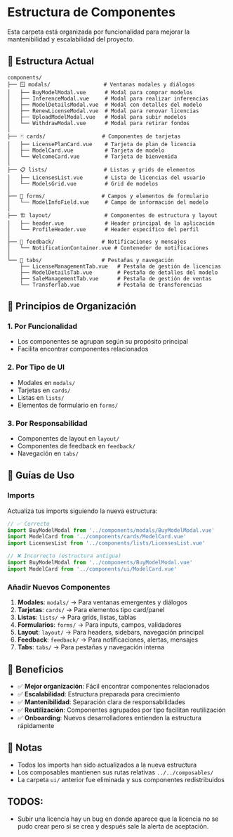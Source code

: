 # Estructura de Componentes

Esta carpeta está organizada por funcionalidad para mejorar la mantenibilidad y escalabilidad del proyecto.

## 📁 Estructura Actual

```
components/
├── 🪟 modals/                 # Ventanas modales y diálogos
│   ├── BuyModelModal.vue      # Modal para comprar modelos
│   ├── InferenceModal.vue     # Modal para realizar inferencias
│   ├── ModelDetailsModal.vue  # Modal con detalles del modelo
│   ├── RenewLicenseModal.vue  # Modal para renovar licencias
│   ├── UploadModelModal.vue   # Modal para subir modelos
│   └── WithdrawModal.vue      # Modal para retirar fondos
│
├── 🃏 cards/                  # Componentes de tarjetas
│   ├── LicensePlanCard.vue    # Tarjeta de plan de licencia
│   ├── ModelCard.vue          # Tarjeta de modelo
│   └── WelcomeCard.vue        # Tarjeta de bienvenida
│
├── 📋 lists/                  # Listas y grids de elementos
│   ├── LicensesList.vue       # Lista de licencias del usuario
│   └── ModelsGrid.vue         # Grid de modelos
│
├── 📝 forms/                  # Campos y elementos de formulario
│   └── ModelInfoField.vue     # Campo de información del modelo
│
├── 🏗️ layout/                 # Componentes de estructura y layout
│   ├── header.vue             # Header principal de la aplicación
│   └── ProfileHeader.vue      # Header específico del perfil
│
├── 💬 feedback/               # Notificaciones y mensajes
│   └── NotificationContainer.vue # Contenedor de notificaciones
│
└── 📑 tabs/                   # Pestañas y navegación
    ├── LicenseManagementTab.vue   # Pestaña de gestión de licencias
    ├── ModelDetailsTab.vue        # Pestaña de detalles del modelo
    ├── SaleManagementTab.vue      # Pestaña de gestión de ventas
    └── TransferTab.vue            # Pestaña de transferencias
```

## 🎯 Principios de Organización

### 1. **Por Funcionalidad**
- Los componentes se agrupan según su propósito principal
- Facilita encontrar componentes relacionados

### 2. **Por Tipo de UI**
- Modales en `modals/`
- Tarjetas en `cards/`
- Listas en `lists/`
- Elementos de formulario en `forms/`

### 3. **Por Responsabilidad**
- Componentes de layout en `layout/`
- Componentes de feedback en `feedback/`
- Navegación en `tabs/`

## 📖 Guías de Uso

### Imports
Actualiza tus imports siguiendo la nueva estructura:

```typescript
// ✅ Correcto
import BuyModelModal from '../components/modals/BuyModelModal.vue'
import ModelCard from '../components/cards/ModelCard.vue'
import LicensesList from '../components/lists/LicensesList.vue'

// ❌ Incorrecto (estructura antigua)
import BuyModelModal from '../components/BuyModelModal.vue'
import ModelCard from '../components/ui/ModelCard.vue'
```

### Añadir Nuevos Componentes

1. **Modales**: `modals/` → Para ventanas emergentes y diálogos
2. **Tarjetas**: `cards/` → Para elementos tipo card/panel
3. **Listas**: `lists/` → Para grids, listas, tablas
4. **Formularios**: `forms/` → Para inputs, campos, validadores
5. **Layout**: `layout/` → Para headers, sidebars, navegación principal
6. **Feedback**: `feedback/` → Para notificaciones, alertas, mensajes
7. **Tabs**: `tabs/` → Para pestañas y navegación interna

## 🔧 Beneficios

- ✅ **Mejor organización**: Fácil encontrar componentes relacionados
- ✅ **Escalabilidad**: Estructura preparada para crecimiento
- ✅ **Mantenibilidad**: Separación clara de responsabilidades
- ✅ **Reutilización**: Componentes agrupados por tipo facilitan reutilización
- ✅ **Onboarding**: Nuevos desarrolladores entienden la estructura rápidamente

## 📝 Notas

- Todos los imports han sido actualizados a la nueva estructura
- Los composables mantienen sus rutas relativas `../../composables/`
- La carpeta `ui/` anterior fue eliminada y sus componentes redistribuidos


## TODOS:

- Subir una licencia hay un bug en donde aparece que la licencia no se pudo crear pero si se crea y después sale la alerta de aceptación. 